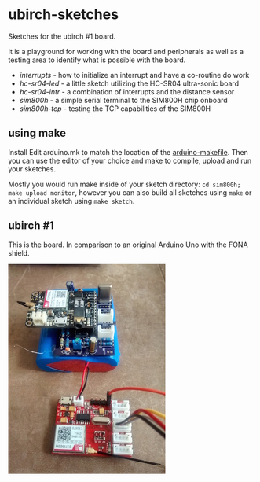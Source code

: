 # ubirch-sketches

Sketches for the ubirch #1 board.

It is a playground for working with the board and peripherals as well as a testing
area to identify what is possible with the board.

- *interrupts* - how to initialize an interrupt and have a co-routine do work
- *hc-sr04-led* - a little sketch utilizing the HC-SR04 ultra-sonic board
- *hc-sr04-intr* - a combination of interrupts and the distance sensor
- *sim800h* - a simple serial terminal to the SIM800H chip onboard
- *sim800h-tcp* - testing the TCP capabilities of the SIM800H

## using make

Install
Edit arduino.mk to match the location of the [arduino-makefile](https://github.com/sudar/Arduino-Makefile).
Then you can use the editor of your choice and make to compile, upload and run your sketches.

Mostly you would run make inside of your sketch directory: ```cd sim800h; make upload monitor```, 
however you can also build all sketches using ```make``` or an individual sketch using ```make sketch```. 
 
## ubirch #1

This is the board. In comparison to an original Arduino Uno with the FONA shield.

![ubirch #1](docs/ubirch%231.jpg?raw=true)
